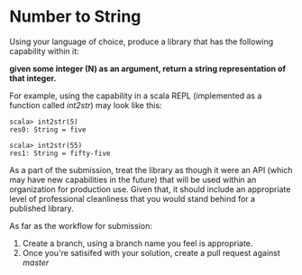 Number to String
================

Using your language of choice, produce a library that has the following capability within it:

**given some integer (N) as an argument, return a string representation of that integer.**

For example, using the capability in a scala REPL (implemented as a function called _int2str_) may look like this:
```
scala> int2str(5)
res0: String = five

scala> int2str(55)
res1: String = fifty-five
```


As a part of the submission, treat the library as though it were an API (which may have new capabilities in the future) that will be used within an organization for production use.  Given that, it should include an appropriate level of professional cleanliness that you would stand behind for a published library.

As far as the workflow for submission:

1. Create a branch, using a branch name you feel is appropriate.
2. Once you're satisifed with your solution, create a pull request against _master_